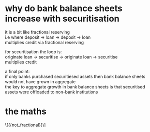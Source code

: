 # why do bank balance sheets increase with securitisation
it is a bit like fractional reserving  
i.e where deposit -> loan -> deposit -> loan  
multiplies credit via fractional reserving

for securitisation the loop is:  
originate loan -> securitise -> originate loan -> securitise  
multiplies credit  

a final point:  
if only banks purchased securitiesed assets then bank balance sheets would not have grown in aggregate  
the key to aggregate growth in bank balance sheets is that securitised assets were offloaded to non-bank institutions  

# the maths
\\[{{not_fractional}}\\]
